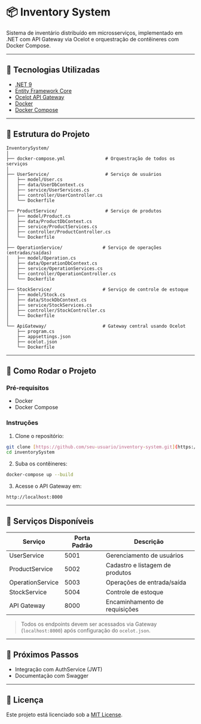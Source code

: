 # 📦 Inventory System

Sistema de inventário distribuído em microsserviços, implementado em .NET com API Gateway via Ocelot e orquestração de contêineres com Docker Compose.

---

## 🚀 Tecnologias Utilizadas

- [.NET 9](https://dotnet.microsoft.com/)
- [Entity Framework Core](https://docs.microsoft.com/en-us/ef/core/)
- [Ocelot API Gateway](https://ocelot.readthedocs.io/)
- [Docker](https://www.docker.com/)
- [Docker Compose](https://docs.docker.com/compose/)

---

## 🧱 Estrutura do Projeto

```plaintext
InventorySystem/
│
├── docker-compose.yml               # Orquestração de todos os serviços
│
├── UserService/                     # Serviço de usuários
│   ├── model/User.cs
│   ├── data/UserDbContext.cs
│   ├── service/UserServices.cs
│   ├── controller/UserController.cs
│   └── Dockerfile
│
├── ProductService/                  # Serviço de produtos
│   ├── model/Product.cs
│   ├── data/ProductDbContext.cs
│   ├── service/ProductServices.cs
│   ├── controller/ProductController.cs
│   └── Dockerfile
│
├── OperationService/               # Serviço de operações (entradas/saídas)
│   ├── model/Operation.cs
│   ├── data/OperationDbContext.cs
│   ├── service/OperationServices.cs
│   ├── controller/OperationController.cs
│   └── Dockerfile
│
├── StockService/                   # Serviço de controle de estoque
│   ├── model/Stock.cs
│   ├── data/StockDbContext.cs
│   ├── service/StockServices.cs
│   ├── controller/StockController.cs
│   └── Dockerfile
│
└── ApiGateway/                     # Gateway central usando Ocelot
    ├── program.cs
    ├── appsettings.json
    ├── ocelot.json
    └── Dockerfile
```

---

## 🐳 Como Rodar o Projeto

### Pré-requisitos

- Docker
- Docker Compose

### Instruções

1. Clone o repositório:

```bash
git clone [https://github.com/seu-usuario/inventory-system.git](https://github.com/Jjunior112/inventorySystemMicroservice)
cd inventorySystem
```

2. Suba os contêineres:

```bash
docker-compose up --build
```

3. Acesse o API Gateway em:

```
http://localhost:8000
```

---

## 🔁 Serviços Disponíveis

| Serviço           | Porta Padrão | Descrição                         |
|-------------------|--------------|-----------------------------------|
| UserService       | 5001         | Gerenciamento de usuários         |
| ProductService    | 5002         | Cadastro e listagem de produtos  |
| OperationService  | 5003         | Operações de entrada/saída       |
| StockService      | 5004         | Controle de estoque              |
| API Gateway       | 8000         | Encaminhamento de requisições    |

> Todos os endpoints devem ser acessados via Gateway (`localhost:8000`) após configuração do `ocelot.json`.

---

## 📌 Próximos Passos

- Integração com AuthService (JWT)
- Documentação com Swagger
---

## 📄 Licença

Este projeto está licenciado sob a [MIT License](LICENSE).
